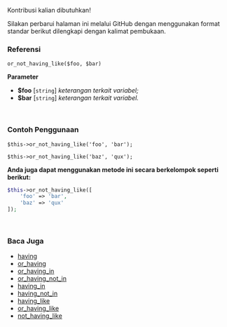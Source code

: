 Kontribusi kalian dibutuhkan!

Silakan perbarui halaman ini melalui GitHub dengan menggunakan format standar berikut dilengkapi dengan kalimat pembukaan.

### Referensi
`or_not_having_like($foo, $bar)`

**Parameter**
* **$foo** [`string`] *keterangan terkait variabel;*
* **$bar** [`string`] *keterangan terkait variabel.*

&nbsp;

### Contoh Penggunaan
`$this->or_not_having_like('foo', 'bar');`

`$this->or_not_having_like('baz', 'qux');`

**Anda juga dapat menggunakan metode ini secara berkelompok seperti berikut:**
```php
$this->or_not_having_like([
    'foo' => 'bar',
    'baz' => 'qux'
]);
```

&nbsp;

### Baca Juga
* [having](./having)
* [or_having](./or_having)
* [or_having_in](./or_having_in)
* [or_having_not_in](./or_having_not_in)
* [having_in](./having_in)
* [having_not_in](./having_not_in)
* [having_like](./having_like)
* [or_having_like](./or_having_like)
* [not_having_like](./not_having_like)
